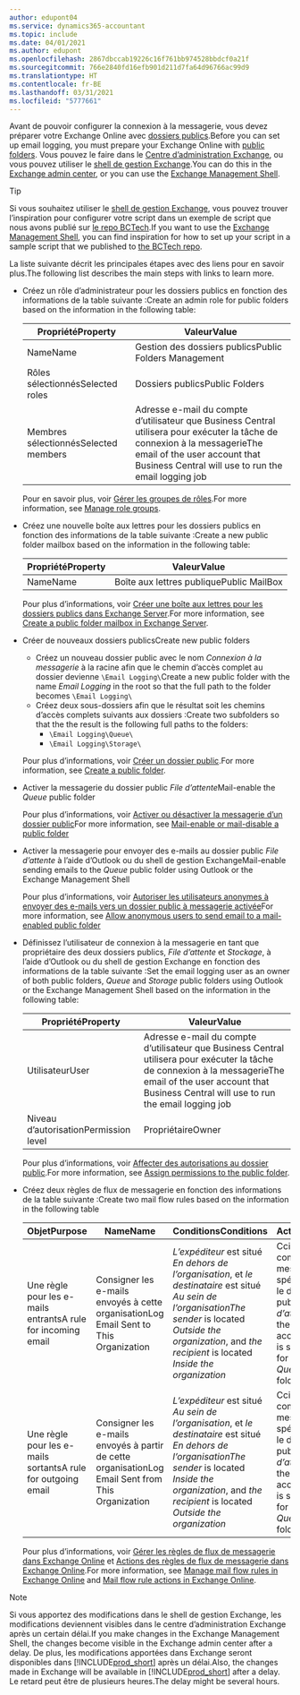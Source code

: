 ```yaml
---
author: edupont04
ms.service: dynamics365-accountant
ms.topic: include
ms.date: 04/01/2021
ms.author: edupont
ms.openlocfilehash: 2867dbccab19226c16f761bb974528bbdcf0a21f
ms.sourcegitcommit: 766e2840fd16efb901d211d7fa64d96766ac99d9
ms.translationtype: HT
ms.contentlocale: fr-BE
ms.lasthandoff: 03/31/2021
ms.locfileid: "5777661"
---
```

<span data-ttu-id="afd1a-101">Avant de pouvoir configurer la connexion à la messagerie, vous devez préparer votre Exchange Online avec [dossiers publics](/exchange/collaboration/public-folders/public-folders?view=exchserver-2019&preserve-view=true ).</span><span class="sxs-lookup"><span data-stu-id="afd1a-101">Before you can set up email logging, you must prepare your Exchange Online with [public folders](/exchange/collaboration/public-folders/public-folders?view=exchserver-2019&preserve-view=true ).</span></span> <span data-ttu-id="afd1a-102">Vous pouvez le faire dans le [Centre d’administration Exchange](/Exchange/architecture/client-access/exchange-admin-center?view=exchserver-2019&preserve-view=true ), ou vous pouvez utiliser le [shell de gestion Exchange](/powershell/exchange/exchange-management-shell?view=exchange-ps&preserve-view=true ).</span><span class="sxs-lookup"><span data-stu-id="afd1a-102">You can do this in the [Exchange admin center](/Exchange/architecture/client-access/exchange-admin-center?view=exchserver-2019&preserve-view=true ), or you can use the [Exchange Management Shell](/powershell/exchange/exchange-management-shell?view=exchange-ps&preserve-view=true ).</span></span>  

> [!TIP]
> <span data-ttu-id="afd1a-103">Si vous souhaitez utiliser le [shell de gestion Exchange](/powershell/exchange/exchange-management-shell?view=exchange-ps&preserve-view=true ), vous pouvez trouver l’inspiration pour configurer votre script dans un exemple de script que nous avons publié sur [le repo BCTech](https://github.com/microsoft/BCTech/tree/master/samples/EmailLogging).</span><span class="sxs-lookup"><span data-stu-id="afd1a-103">If you want to use the [Exchange Management Shell](/powershell/exchange/exchange-management-shell?view=exchange-ps&preserve-view=true ), you can find inspiration for how to set up your script in a sample script that we published to [the BCTech repo](https://github.com/microsoft/BCTech/tree/master/samples/EmailLogging).</span></span>

<span data-ttu-id="afd1a-104">La liste suivante décrit les principales étapes avec des liens pour en savoir plus.</span><span class="sxs-lookup"><span data-stu-id="afd1a-104">The following list describes the main steps with links to learn more.</span></span>  

- <span data-ttu-id="afd1a-105">Créez un rôle d’administrateur pour les dossiers publics en fonction des informations de la table suivante :</span><span class="sxs-lookup"><span data-stu-id="afd1a-105">Create an admin role for public folders based on the information in the following table:</span></span>

  |<span data-ttu-id="afd1a-106">Propriété</span><span class="sxs-lookup"><span data-stu-id="afd1a-106">Property</span></span>        |<span data-ttu-id="afd1a-107">Valeur</span><span class="sxs-lookup"><span data-stu-id="afd1a-107">Value</span></span>                     |
  |----------------|--------------------------|
  |<span data-ttu-id="afd1a-108">Name</span><span class="sxs-lookup"><span data-stu-id="afd1a-108">Name</span></span>            |<span data-ttu-id="afd1a-109">Gestion des dossiers publics</span><span class="sxs-lookup"><span data-stu-id="afd1a-109">Public Folders Management</span></span> |
  |<span data-ttu-id="afd1a-110">Rôles sélectionnés</span><span class="sxs-lookup"><span data-stu-id="afd1a-110">Selected roles</span></span>  |<span data-ttu-id="afd1a-111">Dossiers publics</span><span class="sxs-lookup"><span data-stu-id="afd1a-111">Public Folders</span></span>            |
  |<span data-ttu-id="afd1a-112">Membres sélectionnés</span><span class="sxs-lookup"><span data-stu-id="afd1a-112">Selected members</span></span>|<span data-ttu-id="afd1a-113">Adresse e-mail du compte d’utilisateur que Business Central utilisera pour exécuter la tâche de connexion à la messagerie</span><span class="sxs-lookup"><span data-stu-id="afd1a-113">The email of the user account that Business Central will use to run the email logging job</span></span>|

  <span data-ttu-id="afd1a-114">Pour en savoir plus, voir [Gérer les groupes de rôles](/exchange/permissions/role-groups?view=exchserver-2019&preserve-view=true).</span><span class="sxs-lookup"><span data-stu-id="afd1a-114">For more information, see [Manage role groups](/exchange/permissions/role-groups?view=exchserver-2019&preserve-view=true).</span></span>

- <span data-ttu-id="afd1a-115">Créez une nouvelle boîte aux lettres pour les dossiers publics en fonction des informations de la table suivante :</span><span class="sxs-lookup"><span data-stu-id="afd1a-115">Create a new public folder mailbox based on the information in the following table:</span></span>

  |<span data-ttu-id="afd1a-116">Propriété</span><span class="sxs-lookup"><span data-stu-id="afd1a-116">Property</span></span>        |<span data-ttu-id="afd1a-117">Valeur</span><span class="sxs-lookup"><span data-stu-id="afd1a-117">Value</span></span>                     |
  |----------------|--------------------------|
  |<span data-ttu-id="afd1a-118">Name</span><span class="sxs-lookup"><span data-stu-id="afd1a-118">Name</span></span>            |<span data-ttu-id="afd1a-119">Boîte aux lettres publique</span><span class="sxs-lookup"><span data-stu-id="afd1a-119">Public MailBox</span></span>            |

  <span data-ttu-id="afd1a-120">Pour plus d’informations, voir [Créer une boîte aux lettres pour les dossiers publics dans Exchange Server](/exchange/collaboration/public-folders/create-public-folder-mailboxes).</span><span class="sxs-lookup"><span data-stu-id="afd1a-120">For more information, see [Create a public folder mailbox in Exchange Server](/exchange/collaboration/public-folders/create-public-folder-mailboxes).</span></span>  

- <span data-ttu-id="afd1a-121">Créer de nouveaux dossiers publics</span><span class="sxs-lookup"><span data-stu-id="afd1a-121">Create new public folders</span></span>

  - <span data-ttu-id="afd1a-122">Créez un nouveau dossier public avec le nom *Connexion à la messagerie* à la racine afin que le chemin d’accès complet au dossier devienne ```\Email Logging\```</span><span class="sxs-lookup"><span data-stu-id="afd1a-122">Create a new public folder with the name *Email Logging* in the root so that the full path to the folder becomes ```\Email Logging\```</span></span>
  - <span data-ttu-id="afd1a-123">Créez deux sous-dossiers afin que le résultat soit les chemins d’accès complets suivants aux dossiers :</span><span class="sxs-lookup"><span data-stu-id="afd1a-123">Create two subfolders so that the the result is the following full paths to the folders:</span></span>
    - ```\Email Logging\Queue\```
    - ```\Email Logging\Storage\```

  <span data-ttu-id="afd1a-124">Pour plus d’informations, voir [Créer un dossier public](/exchange/collaboration/public-folders/create-public-folders?view=exchserver-2019&preserve-view=true).</span><span class="sxs-lookup"><span data-stu-id="afd1a-124">For more information, see [Create a public folder](/exchange/collaboration/public-folders/create-public-folders?view=exchserver-2019&preserve-view=true).</span></span>

- <span data-ttu-id="afd1a-125">Activer la messagerie du dossier public *File d’attente*</span><span class="sxs-lookup"><span data-stu-id="afd1a-125">Mail-enable the *Queue* public folder</span></span>

  <span data-ttu-id="afd1a-126">Pour plus d’informations, voir [Activer ou désactiver la messagerie d’un dossier public](/exchange/collaboration/public-folders/mail-enable-or-disable?view=exchserver-2019&preserve-view=true)</span><span class="sxs-lookup"><span data-stu-id="afd1a-126">For more information, see [Mail-enable or mail-disable a public folder](/exchange/collaboration/public-folders/mail-enable-or-disable?view=exchserver-2019&preserve-view=true)</span></span>

- <span data-ttu-id="afd1a-127">Activer la messagerie pour envoyer des e-mails au dossier public *File d’attente* à l’aide d’Outlook ou du shell de gestion Exchange</span><span class="sxs-lookup"><span data-stu-id="afd1a-127">Mail-enable sending emails to the *Queue* public folder using Outlook or the Exchange Management Shell</span></span>

  <span data-ttu-id="afd1a-128">Pour plus d’informations, voir [Autoriser les utilisateurs anonymes à envoyer des e-mails vers un dossier public à messagerie activée](/exchange/collaboration/public-folders/mail-enable-or-disable#allow-anonymous-users-to-send-email-to-a-mail-enabled-public-folder?view=exchserver-2019&preserve-view=true)</span><span class="sxs-lookup"><span data-stu-id="afd1a-128">For more information, see [Allow anonymous users to send email to a mail-enabled public folder](/exchange/collaboration/public-folders/mail-enable-or-disable#allow-anonymous-users-to-send-email-to-a-mail-enabled-public-folder?view=exchserver-2019&preserve-view=true)</span></span>

- <span data-ttu-id="afd1a-129">Définissez l’utilisateur de connexion à la messagerie en tant que propriétaire des deux dossiers publics, *File d’attente* et *Stockage*, à l’aide d’Outlook ou du shell de gestion Exchange en fonction des informations de la table suivante :</span><span class="sxs-lookup"><span data-stu-id="afd1a-129">Set the email logging user as an owner of both public folders, *Queue* and *Storage* public folders  using Outlook or the Exchange Management Shell based on the information in the following table:</span></span>

  |<span data-ttu-id="afd1a-130">Propriété</span><span class="sxs-lookup"><span data-stu-id="afd1a-130">Property</span></span>        |<span data-ttu-id="afd1a-131">Valeur</span><span class="sxs-lookup"><span data-stu-id="afd1a-131">Value</span></span>                     |
  |----------------|--------------------------|
  |<span data-ttu-id="afd1a-132">Utilisateur</span><span class="sxs-lookup"><span data-stu-id="afd1a-132">User</span></span>            |<span data-ttu-id="afd1a-133">Adresse e-mail du compte d’utilisateur que Business Central utilisera pour exécuter la tâche de connexion à la messagerie</span><span class="sxs-lookup"><span data-stu-id="afd1a-133">The email of the user account that Business Central will use to run the email logging job</span></span>|
  |<span data-ttu-id="afd1a-134">Niveau d’autorisation</span><span class="sxs-lookup"><span data-stu-id="afd1a-134">Permission level</span></span>|<span data-ttu-id="afd1a-135">Propriétaire</span><span class="sxs-lookup"><span data-stu-id="afd1a-135">Owner</span></span>                     |

  <span data-ttu-id="afd1a-136">Pour plus d’informations, voir [Affecter des autorisations au dossier public](/exchange/collaboration-exo/public-folders/set-up-public-folders#step-3-assign-permissions-to-the-public-folder).</span><span class="sxs-lookup"><span data-stu-id="afd1a-136">For more information, see [Assign permissions to the public folder](/exchange/collaboration-exo/public-folders/set-up-public-folders#step-3-assign-permissions-to-the-public-folder).</span></span>

- <span data-ttu-id="afd1a-137">Créez deux règles de flux de messagerie en fonction des informations de la table suivante :</span><span class="sxs-lookup"><span data-stu-id="afd1a-137">Create two mail flow rules based on the information in the following table</span></span>

  |<span data-ttu-id="afd1a-138">Objet</span><span class="sxs-lookup"><span data-stu-id="afd1a-138">Purpose</span></span>  |<span data-ttu-id="afd1a-139">Name</span><span class="sxs-lookup"><span data-stu-id="afd1a-139">Name</span></span> |<span data-ttu-id="afd1a-140">Conditions</span><span class="sxs-lookup"><span data-stu-id="afd1a-140">Conditions</span></span>                        |<span data-ttu-id="afd1a-141">Action</span><span class="sxs-lookup"><span data-stu-id="afd1a-141">Action</span></span>                                       |
  |---------|-----|----------------------------------|---------------------------------------------|
  |<span data-ttu-id="afd1a-142">Une règle pour les e-mails entrants</span><span class="sxs-lookup"><span data-stu-id="afd1a-142">A rule for incoming email</span></span> |<span data-ttu-id="afd1a-143">Consigner les e-mails envoyés à cette organisation</span><span class="sxs-lookup"><span data-stu-id="afd1a-143">Log Email Sent to This Organization</span></span>|<span data-ttu-id="afd1a-144">*L’expéditeur* est situé *En dehors de l’organisation*, et *le destinataire* est situé *Au sein de l’organisation*</span><span class="sxs-lookup"><span data-stu-id="afd1a-144">*The sender* is located *Outside the organization*, and *the recipient* is located *Inside the organization*</span></span>|<span data-ttu-id="afd1a-145">Cci le compte de messagerie spécifié pour le dossier public *File d’attente*</span><span class="sxs-lookup"><span data-stu-id="afd1a-145">BCC the email account that is specified for the *Queue* public folder</span></span>|
  |<span data-ttu-id="afd1a-146">Une règle pour les e-mails sortants</span><span class="sxs-lookup"><span data-stu-id="afd1a-146">A rule for outgoing email</span></span> | <span data-ttu-id="afd1a-147">Consigner les e-mails envoyés à partir de cette organisation</span><span class="sxs-lookup"><span data-stu-id="afd1a-147">Log Email Sent from This Organization</span></span> |<span data-ttu-id="afd1a-148">*L’expéditeur* est situé *Au sein de l’organisation*, et *le destinataire* est situé *En dehors de l’organisation*</span><span class="sxs-lookup"><span data-stu-id="afd1a-148">*The sender* is located *Inside the organization*, and *the recipient* is located *Outside the organization*</span></span>|<span data-ttu-id="afd1a-149">Cci le compte de messagerie spécifié pour le dossier public *File d’attente*</span><span class="sxs-lookup"><span data-stu-id="afd1a-149">BCC the email account that is specified for the *Queue* public folder</span></span>|
  
  <span data-ttu-id="afd1a-150">Pour plus d’informations, voir [Gérer les règles de flux de messagerie dans Exchange Online](/exchange/security-and-compliance/mail-flow-rules/manage-mail-flow-rules) et [Actions des règles de flux de messagerie dans Exchange Online](/exchange/security-and-compliance/mail-flow-rules/mail-flow-rule-actions).</span><span class="sxs-lookup"><span data-stu-id="afd1a-150">For more information, see [Manage mail flow rules in Exchange Online](/exchange/security-and-compliance/mail-flow-rules/manage-mail-flow-rules) and [Mail flow rule actions in Exchange Online](/exchange/security-and-compliance/mail-flow-rules/mail-flow-rule-actions).</span></span>

> [!NOTE]
> <span data-ttu-id="afd1a-151">Si vous apportez des modifications dans le shell de gestion Exchange, les modifications deviennent visibles dans le centre d’administration Exchange après un certain délai.</span><span class="sxs-lookup"><span data-stu-id="afd1a-151">If you make changes in the Exchange Management Shell, the changes become visible in the Exchange admin center after a delay.</span></span> <span data-ttu-id="afd1a-152">De plus, les modifications apportées dans Exchange seront disponibles dans [!INCLUDE[prod_short](prod_short.md)] après un délai.</span><span class="sxs-lookup"><span data-stu-id="afd1a-152">Also, the changes made in Exchange will be available in [!INCLUDE[prod_short](prod_short.md)] after a delay.</span></span> <span data-ttu-id="afd1a-153">Le retard peut être de plusieurs heures.</span><span class="sxs-lookup"><span data-stu-id="afd1a-153">The delay might be several hours.</span></span>
